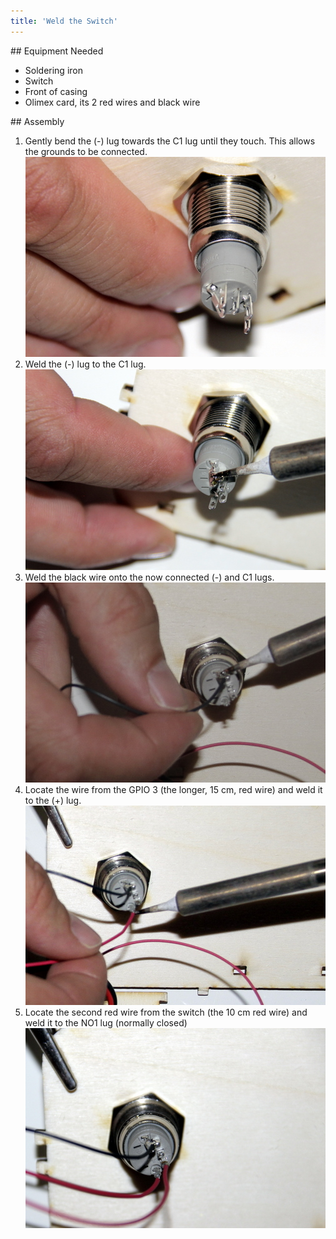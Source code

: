 ```yaml
---
title: 'Weld the Switch'
---
```


## Equipment Needed
- Soldering iron
- Switch
- Front of casing
- Olimex card, its 2 red wires and black wire

## Assembly 
1. Gently bend the (-) lug towards the C1 lug until they touch. This allows the grounds to be connected.    
    ![](_MG_5288.JPG)  
2. Weld the (-) lug to the C1 lug.    
    ![](_MG_5290.JPG)  
3. Weld the black wire onto the now connected (-) and C1 lugs.    
    ![](_MG_5292.JPG)  
4. Locate the wire from the GPIO 3 (the longer, 15 cm, red wire) and weld it to the (+) lug. 
    ![](_MG_5295.JPG)  
5. Locate the second red wire from the switch (the 10 cm red wire) and weld it to the NO1 lug (normally closed)    
    ![](_MG_5297.JPG)  

